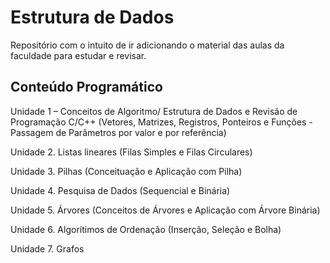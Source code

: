 # Estrutura de Dados
Repositório com o intuito de ir adicionando o material das aulas da faculdade para estudar e revisar. 

## Conteúdo Programático
Unidade 1 – Conceitos de Algoritmo/ Estrutura de Dados e Revisão de Programação C/C++ (Vetores, Matrizes, Registros, Ponteiros e Funções - Passagem de Parâmetros por valor e por referência) 

Unidade 2. Listas lineares (Filas Simples e Filas Circulares)	

Unidade 3. Pilhas (Conceituação e Aplicação com Pilha)			

Unidade 4. Pesquisa de Dados (Sequencial e Binária)			

Unidade 5. Árvores (Conceitos de Árvores e Aplicação com Árvore Binária)		

Unidade 6. Algorítimos de Ordenação (Inserção, Seleção e Bolha)		

Unidade 7. Grafos																	

